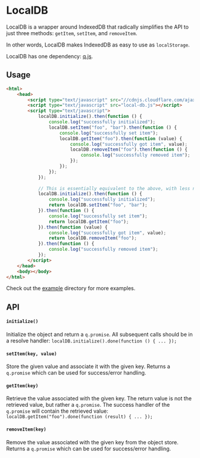 # LocalDB

LocalDB is a wrapper around IndexedDB that radically simplifies the API to just three methods: `getItem`, `setItem`, and `removeItem`.

In other words, LocalDB makes IndexedDB as easy to use as `localStorage`.

LocalDB has one dependency: [q.js](https://github.com/kriskowal/q).

## Usage
```html
<html>
	<head>
		<script type="text/javascript" src="//cdnjs.cloudflare.com/ajax/libs/q.js/0.9.2/q.min.js"></script>
		<script type="text/javascript" src="local-db.js"></script>
		<script type="text/javascript">
			localDB.initialize().then(function () {
				console.log("successfully initialized");
				localDB.setItem("foo", "bar").then(function () {
					console.log("successfully set item");
					localDB.getItem("foo").then(function (value) {
						console.log("successfully got item", value);
						localDB.removeItem("foo").then(function () {
							console.log("successfully removed item");
						});
					});
				});
			});
			
			// This is essentially equivalent to the above, with less nesting
			localDB.initialize().then(function () {
				console.log("successfully initialized");
				return localDB.setItem("foo", "bar");
			}).then(function () {
				console.log("successfully set item");
				return localDB.getItem("foo");
			}).then(function (value) {
				console.log("successfully got item", value);
				return localDB.removeItem("foo");
			}).then(function () {
				console.log("successfully removed item");
			});
		</script>
	</head>
	<body></body>
</html>
```

Check out the [example](https://github.com/lukasolson/Local-DB/tree/master/example) directory for more examples.

## API

#### `initialize()`
Initialize the object and return a `q.promise`. All subsequent calls should be in a resolve handler: `localDB.initialize().done(function () { ... });`

#### `setItem(key, value)`
Store the given value and associate it with the given key. Returns a `q.promise` which can be used for success/error handling.

#### `getItem(key)`
Retrieve the value associated with the given key. The return value is not the retrieved value, but rather a `q.promise`. The success handler of the `q.promise` will contain the retrieved value: `localDB.getItem("foo").done(function (result) { ... });`

#### `removeItem(key)`
Remove the value associated with the given key from the object store. Returns a `q.promise` which can be used for success/error handling.